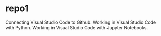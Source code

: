 # repo1
Connecting Visual Studio Code to Github.
Working in Visual Studio Code with Python.
Working in Visual Studio Code with Jupyter Notebooks.
